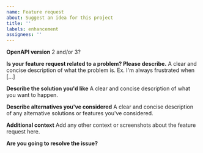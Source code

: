 ```yaml
---
name: Feature request
about: Suggest an idea for this project
title: ''
labels: enhancement
assignees: ''
---
```


**OpenAPI version**
2 and/or 3?

**Is your feature request related to a problem? Please describe.**
A clear and concise description of what the problem is. Ex. I'm always frustrated when [...]

**Describe the solution you'd like**
A clear and concise description of what you want to happen.

**Describe alternatives you've considered**
A clear and concise description of any alternative solutions or features you've considered.

**Additional context**
Add any other context or screenshots about the feature request here.

**Are you going to resolve the issue?**

<!--- Feel free to ask for any help and read our [PR guide](https://github.com/openapi-library/OpenAPIValidators/blob/master/CONTRIBUTING.md#pull-requests) -->
